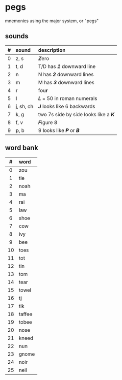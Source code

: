 # pegs

mnemonics using the major system, or "pegs"

## sounds

| #   | sound     | description |
| :-: | :-------- | :---------- |
| 0   | z, s      | ***Z***ero
| 1   | t, d      | T/D has ***1*** downward line
| 2   | n         | N has ***2*** downward lines
| 3   | m         | M has ***3*** downward lines
| 4   | r         | fou***r***
| 5   | l         | ***L*** = 50 in roman numerals
| 6   | j, sh, ch | ***J*** looks like 6 backwards
| 7   | k, g      | two 7s side by side looks like a ***K***
| 8   | f, v      | ***F***igure 8
| 9   | p, b      | 9 looks like ***P*** or ***B***

## word bank

| #   | word     |
| :-: | :------- |
| 0   | zou
| 1   | tie
| 2   | noah
| 3   | ma
| 4   | rai
| 5   | law
| 6   | shoe
| 7   | cow
| 8   | ivy
| 9   | bee
| 10  | toes
| 11  | tot
| 12  | tin
| 13  | tom
| 14  | tear
| 15  | towel
| 16  | tj
| 17  | tik
| 18  | taffee
| 19  | tobee
| 20  | nose
| 21  | kneed
| 22  | nun
| 23  | gnome
| 24  | noir
| 25  | neil

